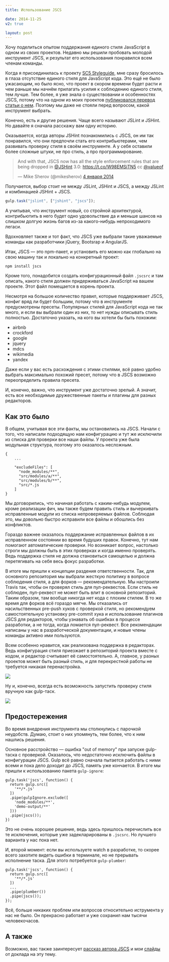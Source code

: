 ```yaml
---
title: Использование JSCS

date: 2014-11-25
v2: true

layout: post
---
```


Хочу поделиться опытом поддержания единого стиля JavaScript в одном из своих проектов. Недавно мы решили пробовать
молодой инструмент JSCS, и результат его использования понравился всем членам команды.
<excerpt/>

Когда я присоединилась к проекту [SC5 Styleguide](http://styleguide.sc5.io/), мне сразу бросилось в глаза отсутствие
единого стиля для JavaScript кода. Это ещё не было ужасающим, но было ясно, что проект в скором времени будет расти и чем раньше мы начнём
прилагать усилия к соблюдению единого стиля, тем лучше. Тем более, я уже знала о существовании и особенностях JSCS,
потому что на одном из моих проектов [публиковался перевод
статьи о нем](http://frontendbabel.info/articles/jscs-javascript-code-style/). Поэтому мы даже не стояли перед вопросом,
какой инструмент выбрать.

Конечно, есть и другие решения. Чаще всего называют JSLint и JSHint. Но давайте я сначала расскажу вам одну историю.

Оказывается, когда авторы JSHint познакомились с JSCS, он им так понравился, что они предпочли стать его
контрибьютерами, чем развивать проверку стиля в своём инструменте. А у себя оставили более сложные штуки, не про стиль,
а про программирование.

<blockquote class="twitter-tweet" lang="ru"><p>And with that, JSCS now has all the style enforcement rules that are
being dropped in <a href="https://twitter.com/JSHint">@JSHint</a> 3.0: <a
href="https://t.co/W98EMSiTN5">https://t.co/W98EMSiTN5</a> cc <a
href="https://twitter.com/valueof">@valueof</a></p>&mdash; Mike Sherov (@mikesherov) <a
href="https://twitter.com/mikesherov/status/419596672520318976">4 января 2014</a></blockquote>
<script async src="//platform.twitter.com/widgets.js" charset="utf-8"></script>

Получается, выбор стоит не между JSLint, JSHint и JSCS, а между JSLint и комбинацией JSHint + JSCS.

```js
gulp.task("jslint", ["jshint", "jscs"]);
```

А учитывая, что инструмент новый, со стройной архитектурой, контрибьютить в него будет одно удовольствие да и меньше
шансов на слишком долгую жизнь багов из-за какого-нибудь непроходимого легаси.

Вдохновляет также и тот факт, что JSCS уже выбрали такие уважаемые команды как разработчики jQuery, Bootsrap и
AngularJS.

Итак, JSCS — это npm-пакет, и установить его можно как глобально на свою машину так и локально на конкретный проект:

```
npm install jscs
```

Кроме того, понадобится создать конфигурационный файл `.jscsrc` и там описать, какого стиля должен придерживаться
JavaScript на вашем проекте. Этот файл помещается в корень проекта.

Несмотря на большое количество правил, которые поддерживает JSCS, конфиг вряд ли будет большим, потому что в инструменте
предусмотрены пресеты. Популярных стилей для JavaScript кода не так много, и если вы выбрали один из них, то нет нужды
описывать стиль полностью. Достаточно указать, на кого вы хотели бы быть похожим:

- airbnb
- crockford
- google
- jquery
- mdcs
- wikimedia
- yandex

Даже если у вас есть расхождения с этими стилями, всё равно удобно выбрать максимально похожий пресет, потому что в JSCS
возможно переопределить правила пресета.

И, конечно, важно, что инструмент уже достаточно зрелый. А значит, есть все необходимые дружественные пакеты и плагины
для разных редакторов.

## Как это было

В общем, учитывая все эти факты, мы остановились на JSCS. Начали с того, что написали подходящую нам конфигурацию и тут
же исключили из списка для проверки все наши файлы. У проекта уже была модульная структура, поэтому это оказалось
несложным.

```
{
    ...

    "excludeFiles": [
      "node_modules/**",
      "src/modules/a/**",
      "src/modules/b/**",
      "src/*.js
    ]
}
```

Мы договорились, что начиная работать с каким-нибудь модулем, кроме реализации фич, мы также будем править стиль и
вычеркивать исправленные модули из списка непроверяемых файлов. Соблюдая это, мы довольно быстро исправили все файлы и
обошлись без конфликтов.

Гораздо важнее оказалось поддержание исправленных файлов в их исправленном состоянии во время будуших правок. Конечно,
тут нам помогают автоматические проверки. Но возникает вопрос, настолько строги мы должны быть в этих проверках и когда
именно проверять. Ведь поддержка стиля не должна становиться самоцелью и должна перетягивать на себя весь фокус
разработки.

В итоге мы пришли к концепции раздения ответственности. Так, для основного репозитория мы выбрали жесткую политику
в вопросе соблюдения стиля, а для форков — рекомендательную. Мы настроили Travis так, чтобы он проверял стиль для
пул-реквестов. Если стиль не соблюден, пул-реквест не может быть влит в основной репозиторий. Таким образом, там вообще
никогда нет кода с плохим стилем. В то же время для форков всё гораздо мягче. Мы отказались от насильственных pre-push
хуков с проверкой стиля, но рекомендуем самостоятельную установку pre-commit хука и использование плагинов JSCS для
редакторов, чтобы узнавать об ошибках в процессе разработки, а не тогда, когда ломается пул-реквест. Все рекомендации
написаны у нас в разработческой документации, и новые члены команды активно ими пользуются.

Всем особенно нравится, как реализована поддержка в редакторах. Ведь конфигурация стиля приезжает в репозиторий проекта
вместе с кодом, и редактор считывает её самостоятельно. А, главное, у разных проектов может быть разный стиль, и для
перекрестной работы не требуется никакая перенастройка.

![](http://varya.me/jscs-talk/pictures/sublime.gif)

Ну и, конечно, всегда есть возможность запустить проверку стиля вручную как gulp-таск.

![](http://varya.me/jscs-talk/pictures/travis.png)

## Предостережения

Во время внедрения инструмента мы столкнулись с парочкой неудобств. Думаю, стоит о них упомянуть, тем более, что к ним
нашлись решения.

Основное расстройство — ошибка "out of memory" при запуске gulp-таска с проверкой. Оказалось, что недостаточно исключить
файлы в конфигурации JSCS. Gulp всё равно сначала пытается работать с ними всеми и пока дело доходит до JSCS, память уже
кончается. В итоге мы пришли к использованию пакета `gulp-ignore`:

```
gulp.task('jscs', function() {
  return gulp.src([
    '**/*.js'
  ])
  .pipe(gulpIgnore.exclude([
    'node_modules/**',
    'demo-output/**'
  ]))
  .pipe(jscs());
})
```

Это не очень хорошее решение, ведь здесь пришлось перечислить все те исключения, которые уже задекларированы в `.jscsrc`.
Но лучшего варианта у нас пока нет.

И, второй момент: если вы используете watch в разработке, то скорее всего захотите видеть ошибки в терминале, но не
прерывать исполнение таска. Для этого потребуется `gulp-plumber`:

```
gulp.task('jscs', function() {
  return gulp.src([
    '**/*.js'
  ])
  ...
  .pipe(plumber())
  .pipe(jscs());
});
```

Всё, больше никаких проблем или вопросов относительно иструмента у нас не было. Он прекрасно работает и уже сохранил нам
тысячи человекочасов.

## А также

Возможно, вас также заинтересует [рассказ автора JSCS](http://habrahabr.ru/post/220229/) и мои
[слайды](http://varya.me/jscs-talk/) от доклада на эту тему.
